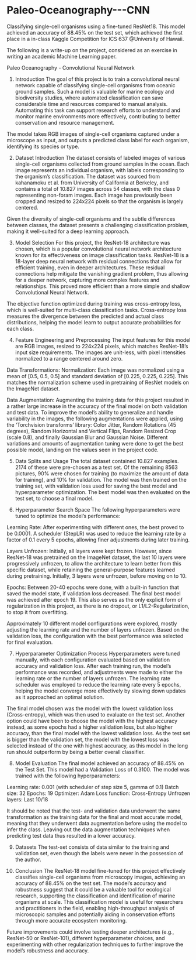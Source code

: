 # Paleo-Oceanography---CNN
Classifying single-cell organisms using a fine-tuned ResNet18. This model achieved an accuracy of 88.45% on the test set, which achieved the first place in a in-class Kaggle Competition for ICS 637 @University of Hawaii.


The following is a write-up on the project, considered as an exercise in writing an academic Machine Learning paper.

Paleo Oceanography - Convolutional Neural Network
1. Introduction
The goal of this project is to train a convolutional neural network capable of classifying single-cell organisms from oceanic ground samples. Such a model is valuable for marine ecology and biodiversity studies, where automated classification can save considerable time and resources compared to manual analysis. Automating this task can support research efforts to understand and monitor marine environments more effectively, contributing to better conservation and resource management.

The model takes RGB images of single-cell organisms captured under a microscope as input, and outputs a predicted class label for each organism, identifying its species or type.



2. Dataset Introduction
The dataset consists of labeled images of various single-cell organisms collected from ground samples in the ocean. Each image represents an individual organism, with labels corresponding to the organism’s classification. The dataset was sourced from kahanamoku et al. from University of California at Berkeley, and contains a total of 10.827 images across 54 classes, with the class 0 representing non-foram images. Each image has previously been cropped and resized to 224x224 pixels so that the organism is largely centered.

Given the diversity of single-cell organisms and the subtle differences between classes, the dataset presents a challenging classification problem, making it well-suited for a deep learning approach.

3. Model Selection
For this project, the ResNet-18 architecture was chosen, which is a popular convolutional neural network architecture known for its effectiveness on image classification tasks. ResNet-18 is a 18-layer deep neural network with residual connections that allow for efficient training, even in deeper architectures. These residual connections help mitigate the vanishing gradient problem, thus allowing for a deeper network, capturing more complex features and relationships. This proved more efficient than a more simple and shallow Convolutional Neural Network.

The objective function optimized during training was cross-entropy loss, which is well-suited for multi-class classification tasks. Cross-entropy loss measures the divergence between the predicted and actual class distributions, helping the model learn to output accurate probabilities for each class.

4. Feature Engineering and Preprocessing
The input features for this model are RGB images, resized to 224x224 pixels, which matches ResNet-18’s input size requirements. The images are unit-less, with pixel intensities normalized to a range centered around zero.

Data Transformations:
Normalization: Each image was normalized using a mean of [0.5, 0.5, 0.5] and standard deviation of [0.225, 0.225, 0.225]. This matches the normalization scheme used in pretraining of ResNet models on the ImageNet dataset.

Data Augmentation:
Augmenting the training data for this project resulted in a rather large increase in the accuracy of the final model on both validation and test data. To improve the model’s ability to generalize and handle variability in the images, the following augmentations were applied, using the ‘Torchvision transforms’ library: Color Jitter, Random Rotations (45 degrees), Random Horizontal and Vertical Flips, Random Resized Crop (scale 0.8), and finally Gaussian Blur and Gaussian Noise. Different variations and amounts of augmentation tuning were done to get the best possible model, landing on the values seen in the project code.

5. Data Splits and Usage
The total dataset contained 10.827 examples. 2174 of these were pre-chosen as a test set. Of the remaining 8563 pictures, 90% were chosen for training (to maximize the amount of data for training), and 10% for validation. The model was then trained on the training set, with validation loss used for saving the best model and hyperparameter optimization. The best model was then evaluated on the test set, to choose a final model.


6. Hyperparameter Search Space
The following hyperparameters were tuned to optimize the model’s performance:

Learning Rate: After experimenting with different ones, the best proved to be 0.0001. A scheduler (StepLR) was used to reduce the learning rate by a factor of 0.1 every 5 epochs, allowing finer adjustments during later training.

Layers Unfrozen: Initially, all layers were kept frozen. However, since ResNet-18 was pretrained on the ImageNet dataset, the last 10 layers were progressively unfrozen, to allow the architecture to learn better from this specific dataset, while retaining the general-purpose features learned during pretraining. Initially, 3 layers were unfrozen, before moving on to 10.

Epochs: Between 20-40 epochs were done, with a built-in function that saved the model state, if validation loss decreased. The final best model was achieved after epoch 19. This also serves as the only explicit form of regularization in this project, as there is no dropout, or L1/L2-Regularization, to stop it from overfitting.

Approximately 10 different model configurations were explored, mostly adjusting the learning rate and the number of layers unfrozen. Based on the validation loss, the configuration with the best performance was selected for final evaluation.

7. Hyperparameter Optimization Process
Hyperparameters were tuned manually, with each configuration evaluated based on validation accuracy and validation loss. After each training run, the model’s performance was recorded, and adjustments were made to either the learning rate or the number of layers unfrozen. The learning rate scheduler was employed to reduce the learning rate every 5 epochs, helping the model converge more effectively by slowing down updates as it approached an optimal solution.

The final model chosen was the model with the lowest validation loss (Cross-entropy), which was then used to evaluate on the test set. Another option could have been to choose the model with the highest accuracy instead, as some epochs had a higher validation loss, but also higher accuracy, than the final model with the lowest validation loss. As the test set is bigger than the validation set, the model with the lowest loss was selected instead of the one with highest accuracy, as this model in the long run should outperform by being a better overall classifier.

8. Model Evaluation
The final model achieved an accuracy of 88.45% on the Test Set. This model had a Validation Loss of 0.3100. The model was trained with the following hyperparameters:

Learning rate: 0.001 (with scheduler of step size 5, gamma of 0.1)
Batch size: 32
Epochs: 19
Optimizer: Adam
Loss function: Cross-Entropy
Unfrozen layers: Last 10/18

It should be noted that the test- and validation data underwent the same transformation as the training data for the final and most accurate model, meaning that they underwent data augmentation before using the model to infer the class. Leaving out the data augmentation techniques when predicting test data thus resulted in a lower accuracy.


9. Datasets
The test-set consists of data similar to the training and validation set, even though the labels were never in the possession of the author.


10. Conclusion
The ResNet-18 model fine-tuned for this project effectively classifies single-cell organisms from microscopy images, achieving an accuracy of 88.45% on the test set. The model’s accuracy and robustness suggest that it could be a valuable tool for ecological research, supporting the classification and identification of marine organisms at scale. This classification model is useful for researchers and practitioners in the field, enabling high-throughput analysis of microscopic samples and potentially aiding in conservation efforts through more accurate ecosystem monitoring.

Future improvements could involve testing deeper architectures (e.g., ResNet-50 or ResNet-101), different hyperparameter choices, and experimenting with other regularization techniques to further improve the model’s robustness and accuracy.

